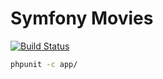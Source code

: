 Symfony Movies
========================

[![Build Status](https://travis-ci.org/dbatishchev/symfony-movies.svg)](https://travis-ci.org/dbatishchev/symfony-movies)

```bash
phpunit -c app/
```